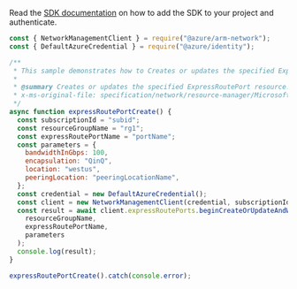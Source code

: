 Read the [SDK documentation](https://github.com/Azure/azure-sdk-for-js/blob/%40azure%2Farm-network_27.0.0/sdk/network/arm-network/README.md) on how to add the SDK to your project and authenticate.

```javascript
const { NetworkManagementClient } = require("@azure/arm-network");
const { DefaultAzureCredential } = require("@azure/identity");

/**
 * This sample demonstrates how to Creates or updates the specified ExpressRoutePort resource.
 *
 * @summary Creates or updates the specified ExpressRoutePort resource.
 * x-ms-original-file: specification/network/resource-manager/Microsoft.Network/stable/2021-05-01/examples/ExpressRoutePortCreate.json
 */
async function expressRoutePortCreate() {
  const subscriptionId = "subid";
  const resourceGroupName = "rg1";
  const expressRoutePortName = "portName";
  const parameters = {
    bandwidthInGbps: 100,
    encapsulation: "QinQ",
    location: "westus",
    peeringLocation: "peeringLocationName",
  };
  const credential = new DefaultAzureCredential();
  const client = new NetworkManagementClient(credential, subscriptionId);
  const result = await client.expressRoutePorts.beginCreateOrUpdateAndWait(
    resourceGroupName,
    expressRoutePortName,
    parameters
  );
  console.log(result);
}

expressRoutePortCreate().catch(console.error);
```
